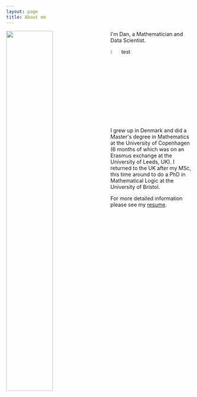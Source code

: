 ```yaml
---
layout: page
title: About me
---
```


<img align="left" src="{{ site.baseurl }}/img/2mt.jpg" style="width:50%; margin-right:30px">

I'm Dan, a Mathematician and Data Scientist.


<img src="{{ site.baseurl }}/img/icon-university.svg" style="width:5%;"> test

I grew up in Denmark and did a Master's degree in Mathematics at the University of Copenhagen (6 months of which was on an Erasmus exchange at the University of Leeds, UK). I returned to the UK after my MSc, this time around to do a PhD in Mathematical Logic at the University of Bristol.

For more detailed information please see my [resume](/img/resume.pdf).
